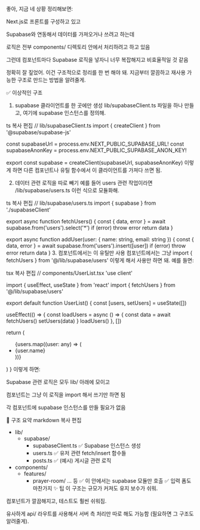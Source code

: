 좋아, 지금 네 상황 정리해보면:

Next.js로 프론트를 구성하고 있고

Supabase와 연동해서 데이터를 가져오거나 쓰려고 하는데

로직은 전부 components/ 디렉토리 안에서 처리하려고 하고 있음

그런데 컴포넌트마다 Supabase 로직을 넣자니 너무 복잡해지고 비효율적일 것 같음

정확히 잘 짚었어. 이건 구조적으로 정리를 한 번 해야 돼. 지금부터 깔끔하고 재사용 가능한 구조로 만드는 방법을 알려줄게.

✅ 이상적인 구조
1. supabase 클라이언트를 한 곳에만 생성
lib/supabaseClient.ts 파일을 하나 만들고, 여기에 supabase 인스턴스를 정의해.

ts
복사
편집
// lib/supabaseClient.ts
import { createClient } from '@supabase/supabase-js'

const supabaseUrl = process.env.NEXT_PUBLIC_SUPABASE_URL!
const supabaseAnonKey = process.env.NEXT_PUBLIC_SUPABASE_ANON_KEY!

export const supabase = createClient(supabaseUrl, supabaseAnonKey)
이렇게 하면 다른 컴포넌트나 유틸 함수에서 이 클라이언트를 가져다 쓰면 됨.

2. 데이터 관련 로직을 따로 빼기
예를 들어 users 관련 작업이라면 /lib/supabase/users.ts 이런 식으로 모듈화해.

ts
복사
편집
// lib/supabase/users.ts
import { supabase } from './supabaseClient'

export async function fetchUsers() {
  const { data, error } = await supabase.from('users').select('*')
  if (error) throw error
  return data
}

export async function addUser(user: { name: string, email: string }) {
  const { data, error } = await supabase.from('users').insert([user])
  if (error) throw error
  return data
}
3. 컴포넌트에서는 이 유틸만 사용
컴포넌트에서는 그냥 import { fetchUsers } from '@/lib/supabase/users' 이렇게 해서 사용만 하면 돼. 예를 들면:

tsx
복사
편집
// components/UserList.tsx
'use client'

import { useEffect, useState } from 'react'
import { fetchUsers } from '@/lib/supabase/users'

export default function UserList() {
  const [users, setUsers] = useState([])

  useEffect(() => {
    const loadUsers = async () => {
      const data = await fetchUsers()
      setUsers(data)
    }
    loadUsers()
  }, [])

  return (
    <ul>
      {users.map((user: any) => (
        <li key={user.id}>{user.name}</li>
      ))}
    </ul>
  )
}
이렇게 하면:

Supabase 관련 로직은 모두 lib/ 아래에 모이고

컴포넌트는 그냥 이 로직을 import 해서 쓰기만 하면 됨

각 컴포넌트에 supabase 인스턴스를 만들 필요가 없음

🔁 구조 요약
markdown
복사
편집
- lib/
  - supabase/
    - supabaseClient.ts       ✅ Supabase 인스턴스 생성
    - users.ts                ✅ 유저 관련 fetch/insert 함수들
    - posts.ts                ✅ (예시) 게시글 관련 로직
- components/
  - features/
    - prayer-room/
       ... 등                   ✅ 이 안에서는 supabase 모듈만 호출
                                ✅ 입력 폼도 마찬가지
✨ 팁
이 구조는 규모가 커져도 유지 보수가 쉬워.

컴포넌트가 깔끔해지고, 테스트도 훨씬 쉬워짐.

유사하게 api/ 라우트를 사용해서 서버 측 처리만 따로 해도 가능함 (필요하면 그 구조도 알려줄게).

